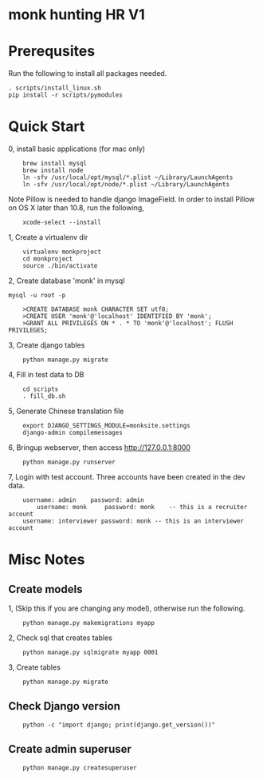 # monk hunting HR V1

Prerequsites
=================
Run the following to install all packages needed.

```
. scripts/install_linux.sh
pip install -r scripts/pymodules
```

Quick Start
=================
0, install basic applications (for mac only)
```
	brew install mysql
	brew install node
	ln -sfv /usr/local/opt/mysql/*.plist ~/Library/LaunchAgents
	ln -sfv /usr/local/opt/node/*.plist ~/Library/LaunchAgents
```
Note Pillow is needed to handle django ImageField.
In order to install Pillow on OS X later than 10.8, run the following,
```
	xcode-select --install
```

1, Create a virtualenv dir
```
	virtualenv monkproject
	cd monkproject
	source ./bin/activate
```

2, Create database 'monk' in mysql
```
mysql -u root -p

	>CREATE DATABASE monk CHARACTER SET utf8;
	>CREATE USER 'monk'@'localhost' IDENTIFIED BY 'monk';
	>GRANT ALL PRIVILEGES ON * . * TO 'monk'@'localhost'; FLUSH PRIVILEGES;
```

3, Create django tables
```
	python manage.py migrate
```

4, Fill in test data to DB
```
	cd scripts
	. fill_db.sh
```

5, Generate Chinese translation file
```
   	export DJANGO_SETTINGS_MODULE=monksite.settings
   	django-admin compilemessages
```

6, Bringup webserver, then access http://127.0.0.1:8000
```
	python manage.py runserver
```

7, Login with test account. Three accounts have been created in the dev data.
```
	username: admin    password: admin
        username: monk     password: monk    -- this is a recruiter account
	username: interviewer password: monk -- this is an interviewer account
```

Misc Notes
===================
Create models
---------------------
1, (Skip this if you are changing any model), otherwise run the following.
```
	python manage.py makemigrations myapp
```
2, Check sql that creates tables
```
	python manage.py sqlmigrate myapp 0001
```
3, Create tables
```
	python manage.py migrate
```

Check Django version
-----------------------
```
	python -c "import django; print(django.get_version())"
```

Create admin superuser
-----------------------
```
	python manage.py createsuperuser
```
